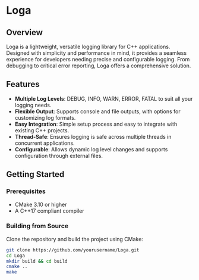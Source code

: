 # Loga

## Overview
Loga is a lightweight, versatile logging library for C++ applications. Designed with simplicity and performance in mind, it provides a seamless experience for developers needing precise and configurable logging. From debugging to critical error reporting, Loga offers a comprehensive solution.

## Features
- **Multiple Log Levels**: DEBUG, INFO, WARN, ERROR, FATAL to suit all your logging needs.
- **Flexible Output**: Supports console and file outputs, with options for customizing log formats.
- **Easy Integration**: Simple setup process and easy to integrate with existing C++ projects.
- **Thread-Safe**: Ensures logging is safe across multiple threads in concurrent applications.
- **Configurable**: Allows dynamic log level changes and supports configuration through external files.

## Getting Started
### Prerequisites
- CMake 3.10 or higher
- A C++17 compliant compiler

### Building from Source
Clone the repository and build the project using CMake:

```bash
git clone https://github.com/yourusername/Loga.git
cd Loga
mkdir build && cd build
cmake ..
make
